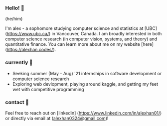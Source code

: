 ### Hello! 👋

<!--
**alexhan01/alexhan01** is a ✨ _special_ ✨ repository because its `README.md` (this file) appears on your GitHub profile.

Here are some ideas to get you started:

- 🔭 I’m currently working on ...
- 🌱 I’m currently learning ...
- 👯 I’m looking to collaborate on ...
- 🤔 I’m looking for help with ...
- 💬 Ask me about ...
- 📫 How to reach me: ...
- 😄 Pronouns: ...
- ⚡ Fun fact: ...
-->

(he/him)

I'm alex - a sophomore studying computer science and statistics at [UBC] (https://www.ubc.ca/) in Vancouver, Canada. I am broadly interested in both computer science research (in computer vision, systems, and theory) and quantitative finance. You can learn more about me on my website [here] (https://alexhan.codes/).

### currently 🌱

- Seeking summer (May - Aug) '21 internships in software development or computer science research
- Exploring web devlopment, playing around kaggle, and getting my feet wet with competitive programming

### contact 💬

Feel free to reach out on [linkedin] (https://www.linkedin.com/in/alexhan01/) or directly via email at (alexhan0324@gmail.com)!
